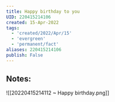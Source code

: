 ```yaml
---
title: Happy birthday to you
UID: 220415214106
created: 15-Apr-2022
tags:
  - 'created/2022/Apr/15'
  - 'evergreen'
  - 'permanent/fact'
aliases: 220415214106
publish: False
---
```

## Notes:
![[20220415214112 ~ Happy birthday.png]]